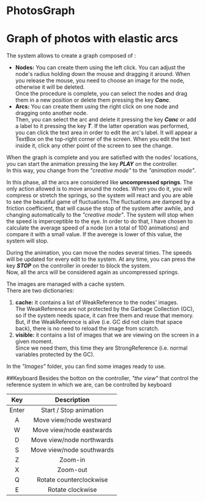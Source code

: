# PhotosGraph
Graph of photos with elastic arcs
====

The system allows to create a graph composed of :
 - **Nodes:** You can create them using the left click. You can adjust the node's radius holding down the mouse and dragging it around. When you release the mouse, you need to choose an image for the node, otherwise it will be deleted. <br/>
Once the procedure is complete, you can select the nodes and drag them in a new position or delete them pressing the key <b><i>Canc</i></b>.
 - **Arcs:** You can create them using the right click on one node and dragging onto another node. <br/>
 Then, you can select the arc and delete it pressing the key <b><i>Canc</i></b> or add a label to it pressing the key <b><i>T</i></b>. If the latter operation was performed, you can click the text area in order to edit the arc's label. It will appear a TextBox on the top-right corner of the screen. When you edit the text inside it, click any other point of the screen to see the change.

When the graph is complete and you are satisfied with the nodes' locations, you can start the animation pressing the key <b><i>PLAY</i></b> on the controller. <br/>
In this way, you change from the *"creative mode"* to the *"animation mode"*.

In this phase, all the arcs are considered like **uncompressed springs**. The only action allowed is to move around the nodes.
When you do it, you will compress or stretch the springs, so the system will react and you are able to see the beautiful game of fluctuations.The fluctuations are damped by a friction coefficient, that will cause the stop of the system after awhile, and changing automatically to the *"creative mode"*. The system will stop when the speed is imperceptible to the eye. 
In order to do that, I have chosen to calculate the average speed of a node (on a total of 100 animations) and compare it with a small value. If the averege is lower of this value, the system will stop.

During the animation, you can move the nodes several times. The speeds will be updated for every edit to the system.
At any time, you can press the key <b><i>STOP</i></b> on the controller in oreder to block the system.<br/>
Now, all the arcs will be considered again as uncompressed springs.

The images are managed with a cache system.<br/>
There are two dictionaries:

1. **cache:** it contains a list of WeakReference to the nodes' images. <br/>
The WeakReference are not protected by the Garbage Collection (GC), so if the system needs space, it can free them and reuse that memory. But, if the WeakReference is alive (i.e. GC did not claim that space back), there is no need to reload the image from scratch.
2. **visible:** it contains a list of images that we are viewing on the screen in a given moment.<br/>
Since we need them, this time they are StrongReference (i.e. normal variables protected by the GC).
	
In the *"Images"* folder, you can find some images ready to use.

##Keyboard
Besides the botton on the controller, *"the view"* that control the reference system in which we are, can be controlled by keyboard

| Key | Description |
|:-----:|:----------------------:|
| Enter | Start / Stop animation |
| A | Move view/node westward |
| W | Move view/node eastwards |
| D | Move view/node northwards |
| S | Move view/node southwards |
| Z | Zoom-in |
| X | Zoom-out |
| Q | Rotate counterclockwise |
| E | Rotate clockwise |

	
